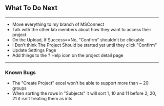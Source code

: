 ## What To Do Next

---
- Move everything to my branch of MSConnect
- Talk with the other lab members about how they want to access their project
- On the Upload, If Success==No, "Confirm" shouldn't be clickable
- I Don't think The Project Should be started yet until they click "Confirm"
- Update Settings Page
- Add things to the ? Help icon on the project detail page

---

### Known Bugs

- The "Create Project" excel won't be able to support more than ~ 20 groups
- When sorting the rows in "Subjects" it will sort 1, 10 and 11 before 2, 20, 21
    it isn't treating them as ints